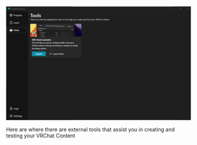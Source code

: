![VRChat Creator Companion](./Images/VRCCC_Tools_Section.png)

Here are where there are external tools that assist you in creating and testing your VRChat Content